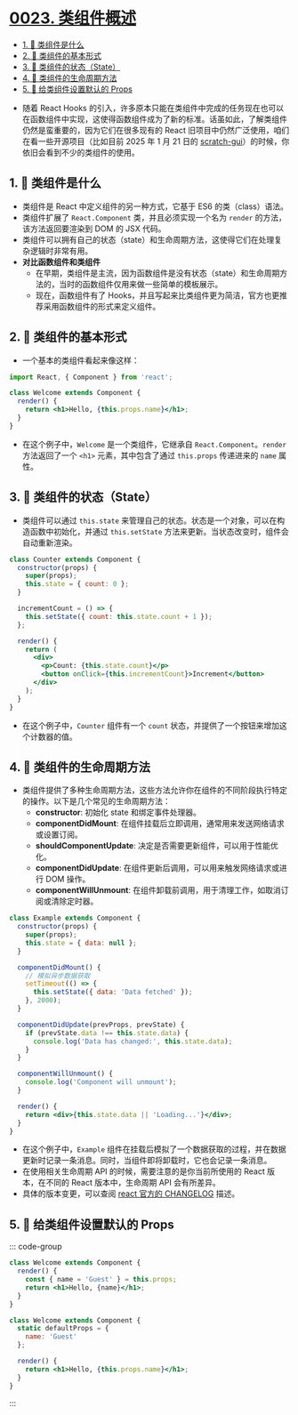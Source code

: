 # [0023. 类组件概述](https://github.com/Tdahuyou/TNotes.react/tree/main/notes/0023.%20%E7%B1%BB%E7%BB%84%E4%BB%B6%E6%A6%82%E8%BF%B0)

<!-- region:toc -->
- [1. 📒 类组件是什么](#1--类组件是什么)
- [2. 📒 类组件的基本形式](#2--类组件的基本形式)
- [3. 📒 类组件的状态（State）](#3--类组件的状态state)
- [4. 📒 类组件的生命周期方法](#4--类组件的生命周期方法)
- [5. 📒 给类组件设置默认的 Props](#5--给类组件设置默认的-props)
<!-- endregion:toc -->
- 随着 React Hooks 的引入，许多原本只能在类组件中完成的任务现在也可以在函数组件中实现，这使得函数组件成为了新的标准。话虽如此，了解类组件仍然是蛮重要的，因为它们在很多现有的 React 旧项目中仍然广泛使用，咱们在看一些开源项目（比如目前 2025 年 1 月 21 日的 [scratch-gui](https://github.com/scratchfoundation/scratch-gui)）的时候，你依旧会看到不少的类组件的使用。

## 1. 📒 类组件是什么

- 类组件是 React 中定义组件的另一种方式，它基于 ES6 的类（class）语法。
- 类组件扩展了 `React.Component` 类，并且必须实现一个名为 `render` 的方法，该方法返回要渲染到 DOM 的 JSX 代码。
- 类组件可以拥有自己的状态（state）和生命周期方法，这使得它们在处理复杂逻辑时非常有用。
- **对比函数组件和类组件**
  - 在早期，类组件是主流，因为函数组件是没有状态（state）和生命周期方法的，当时的函数组件仅用来做一些简单的模板展示。
  - 现在，函数组件有了 Hooks，并且写起来比类组件更为简洁，官方也更推荐采用函数组件的形式来定义组件。

## 2. 📒 类组件的基本形式

- 一个基本的类组件看起来像这样：

```jsx
import React, { Component } from 'react';

class Welcome extends Component {
  render() {
    return <h1>Hello, {this.props.name}</h1>;
  }
}
```

- 在这个例子中，`Welcome` 是一个类组件，它继承自 `React.Component`。`render` 方法返回了一个 `<h1>` 元素，其中包含了通过 `this.props` 传递进来的 `name` 属性。

## 3. 📒 类组件的状态（State）

- 类组件可以通过 `this.state` 来管理自己的状态。状态是一个对象，可以在构造函数中初始化，并通过 `this.setState` 方法来更新。当状态改变时，组件会自动重新渲染。

```jsx
class Counter extends Component {
  constructor(props) {
    super(props);
    this.state = { count: 0 };
  }

  incrementCount = () => {
    this.setState({ count: this.state.count + 1 });
  };

  render() {
    return (
      <div>
        <p>Count: {this.state.count}</p>
        <button onClick={this.incrementCount}>Increment</button>
      </div>
    );
  }
}
```

- 在这个例子中，`Counter` 组件有一个 `count` 状态，并提供了一个按钮来增加这个计数器的值。

## 4. 📒 类组件的生命周期方法

- 类组件提供了多种生命周期方法，这些方法允许你在组件的不同阶段执行特定的操作。以下是几个常见的生命周期方法：
  - **constructor**: 初始化 state 和绑定事件处理器。
  - **componentDidMount**: 在组件挂载后立即调用，通常用来发送网络请求或设置订阅。
  - **shouldComponentUpdate**: 决定是否需要更新组件，可以用于性能优化。
  - **componentDidUpdate**: 在组件更新后调用，可以用来触发网络请求或进行 DOM 操作。
  - **componentWillUnmount**: 在组件卸载前调用，用于清理工作，如取消订阅或清除定时器。

```jsx
class Example extends Component {
  constructor(props) {
    super(props);
    this.state = { data: null };
  }

  componentDidMount() {
    // 模拟异步数据获取
    setTimeout(() => {
      this.setState({ data: 'Data fetched' });
    }, 2000);
  }

  componentDidUpdate(prevProps, prevState) {
    if (prevState.data !== this.state.data) {
      console.log('Data has changed:', this.state.data);
    }
  }

  componentWillUnmount() {
    console.log('Component will unmount');
  }

  render() {
    return <div>{this.state.data || 'Loading...'}</div>;
  }
}
```

- 在这个例子中，`Example` 组件在挂载后模拟了一个数据获取的过程，并在数据更新时记录一条消息。同时，当组件即将卸载时，它也会记录一条消息。
- 在使用相关生命周期 API 的时候，需要注意的是你当前所使用的 React 版本，在不同的 React 版本中，生命周期 API 会有所差异。
- 具体的版本变更，可以查阅 [react 官方的 CHANGELOG](https://github.com/facebook/react/blob/main/CHANGELOG.md) 描述。

## 5. 📒 给类组件设置默认的 Props

::: code-group

```jsx [使用参数默认值]
class Welcome extends Component {
  render() {
    const { name = 'Guest' } = this.props;
    return <h1>Hello, {name}</h1>;
  }
}
```

```jsx [defaultProps]
class Welcome extends Component {
  static defaultProps = {
    name: 'Guest'
  };

  render() {
    return <h1>Hello, {this.props.name}</h1>;
  }
}
```

:::
